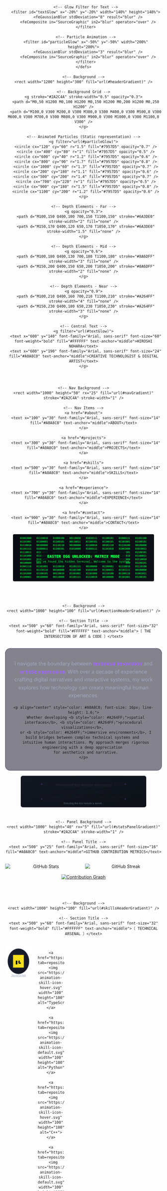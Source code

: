 <!-- MAXIMUM VISUAL IMPACT GITHUB PROFILE README -->
<!-- Created for Hiroshi Nohara - Ultimate GitHub Profile -->
<!-- This README incorporates advanced SVG, animation techniques, and visual styling -->

<div align="center">
  <!-- Custom Header with Animated Background and Depth Elements -->
  <svg width="100%" height="300" viewBox="0 0 1200 300" xmlns="http://www.w3.org/2000/svg">
    <!-- Radial Gradient Background -->
    <defs>
      <radialGradient id="headerGradient" cx="50%" cy="50%" r="70%" fx="50%" fy="50%">
        <stop offset="0%" stop-color="#1F0A45" />
        <stop offset="50%" stop-color="#0D0B1E" />
        <stop offset="100%" stop-color="#07070F" />
      </radialGradient>
      
      <!-- Glow Filter for Text -->
      <filter id="textGlow" x="-20%" y="-20%" width="140%" height="140%">
        <feGaussianBlur stdDeviation="8" result="blur" />
        <feComposite in="SourceGraphic" in2="blur" operator="over" />
      </filter>
      
      <!-- Particle Animation -->
      <filter id="particleGlow" x="-50%" y="-50%" width="200%" height="200%">
        <feGaussianBlur stdDeviation="3" result="blur" />
        <feComposite in="SourceGraphic" in2="blur" operator="over" />
      </filter>
    </defs>
    
    <!-- Background -->
    <rect width="1200" height="300" fill="url(#headerGradient)" />
    
    <!-- Background Grid -->
    <g stroke="#2A2C4A" stroke-width="0.5" opacity="0.3">
      <path d="M0,50 H1200 M0,100 H1200 M0,150 H1200 M0,200 H1200 M0,250 H1200" />
      <path d="M100,0 V300 M200,0 V300 M300,0 V300 M400,0 V300 M500,0 V300 M600,0 V300 M700,0 V300 M800,0 V300 M900,0 V300 M1000,0 V300 M1100,0 V300" />
    </g>
    
    <!-- Animated Particles (Static representation) -->
    <g filter="url(#particleGlow)">
      <circle cx="120" cy="60" r="1.5" fill="#7957D5" opacity="0.7" />
      <circle cx="400" cy="80" r="1" fill="#7957D5" opacity="0.5" />
      <circle cx="600" cy="40" r="1.2" fill="#7957D5" opacity="0.6" />
      <circle cx="800" cy="90" r="1.7" fill="#7957D5" opacity="0.8" />
      <circle cx="1000" cy="60" r="1.3" fill="#7957D5" opacity="0.7" />
      <circle cx="200" cy="180" r="1.1" fill="#7957D5" opacity="0.6" />
      <circle cx="500" cy="200" r="1.4" fill="#7957D5" opacity="0.7" />
      <circle cx="700" cy="220" r="1" fill="#7957D5" opacity="0.5" />
      <circle cx="900" cy="180" r="1.5" fill="#7957D5" opacity="0.8" />
      <circle cx="1100" cy="200" r="1.2" fill="#7957D5" opacity="0.6" />
    </g>
    
    <!-- Depth Elements - Far -->
    <g opacity="0.3">
      <path d="M100,150 Q400,100 700,150 T1100,150" stroke="#6A3DE0" stroke-width="2" fill="none" />
      <path d="M150,170 Q400,120 650,170 T1050,170" stroke="#6A3DE0" stroke-width="1.5" fill="none" />
    </g>
    
    <!-- Depth Elements - Mid -->
    <g opacity="0.6">
      <path d="M100,180 Q400,130 700,180 T1100,180" stroke="#8A6DFF" stroke-width="3" fill="none" />
      <path d="M150,200 Q400,150 650,200 T1050,200" stroke="#8A6DFF" stroke-width="2" fill="none" />
    </g>
    
    <!-- Depth Elements - Near -->
    <g opacity="0.9">
      <path d="M100,210 Q400,160 700,210 T1100,210" stroke="#A264FF" stroke-width="4" fill="none" />
      <path d="M150,230 Q400,180 650,230 T1050,230" stroke="#A264FF" stroke-width="3" fill="none" />
    </g>
    
    <!-- Central Text -->
    <g filter="url(#textGlow)">
      <text x="600" y="140" font-family="Arial, sans-serif" font-size="60" font-weight="bold" fill="#FFFFFF" text-anchor="middle">HIROSHI NOHARA</text>
      <text x="600" y="190" font-family="Arial, sans-serif" font-size="24" fill="#A0A8C0" text-anchor="middle">CREATIVE TECHNOLOGIST & DIGITAL ARTIST</text>
    </g>
  </svg>
</div>

<!-- Advanced Intro Section with Interactive Elements -->
<div align="center">
  <!-- Custom Navigation Interface -->
  <svg width="90%" height="50" viewBox="0 0 1000 50" xmlns="http://www.w3.org/2000/svg">
    <defs>
      <linearGradient id="navGradient" x1="0%" y1="0%" x2="100%" y2="0%">
        <stop offset="0%" stop-color="#130F2E" />
        <stop offset="100%" stop-color="#191335" />
      </linearGradient>
    </defs>
    
    <!-- Nav Background -->
    <rect width="1000" height="50" rx="25" fill="url(#navGradient)" stroke="#2A2C4A" stroke-width="1" />
    
    <!-- Nav Items -->
    <a href="#about">
      <text x="100" y="30" font-family="Arial, sans-serif" font-size="14" fill="#A0A8C0" text-anchor="middle">ABOUT</text>
    </a>
    
    <a href="#projects">
      <text x="300" y="30" font-family="Arial, sans-serif" font-size="14" fill="#A0A8C0" text-anchor="middle">PROJECTS</text>
    </a>
    
    <a href="#skills">
      <text x="500" y="30" font-family="Arial, sans-serif" font-size="14" fill="#A0A8C0" text-anchor="middle">SKILLS</text>
    </a>
    
    <a href="#experience">
      <text x="700" y="30" font-family="Arial, sans-serif" font-size="14" fill="#A0A8C0" text-anchor="middle">EXPERIENCE</text>
    </a>
    
    <a href="#contact">
      <text x="900" y="30" font-family="Arial, sans-serif" font-size="14" fill="#A0A8C0" text-anchor="middle">CONTACT</text>
    </a>
  </svg>
</div>

<!-- Matrix-Inspired Digital Rain Animation -->
<div align="center">
  <a href="https://github.com/Hiroshi0Nohara/digital-rain">
    <img src="https://raw.githubusercontent.com/Hiroshi0Nohara/Hiroshi0Nohara/main/assets/easter-egg-matrix-code.svg" width="90%" alt="Digital Rain Animation">
  </a>
</div>

<!-- ABOUT SECTION WITH DEPTH EFFECT -->
<div align="center" id="about">
  <!-- Section Header with Advanced Styling -->
  <svg width="100%" height="100" viewBox="0 0 1000 100" xmlns="http://www.w3.org/2000/svg">
    <defs>
      <linearGradient id="sectionHeaderGradient" x1="0%" y1="0%" x2="100%" y2="0%">
        <stop offset="0%" stop-color="#0D0B1E" />
        <stop offset="50%" stop-color="#1F0A45" />
        <stop offset="100%" stop-color="#0D0B1E" />
      </linearGradient>
    </defs>
    
    <!-- Background -->
    <rect width="1000" height="100" fill="url(#sectionHeaderGradient)" />
    
    <!-- Section Title -->
    <text x="500" y="60" font-family="Arial, sans-serif" font-size="32" font-weight="bold" fill="#FFFFFF" text-anchor="middle">〔 THE INTERSECTION OF ART & CODE 〕</text>
  </svg>
  
  <br>
  
  <!-- Narrative Introduction -->
  <div style="max-width: 800px; margin: 0 auto; padding: 20px; background-color: rgba(13, 11, 30, 0.5); border-radius: 15px; border: 1px solid #2A2C4A;">
    <p align="center" style="color: #A0A8C0; font-size: 16px; line-height: 1.6;">
      I navigate the boundary between <b style="color: #A264FF;">technical innovation</b> and <b style="color: #A264FF;">artistic expression</b>. 
      With over a decade of experience crafting digital narratives and interactive systems, 
      my work explores how technology can create meaningful human experiences.
    </p>
    
    <p align="center" style="color: #A0A8C0; font-size: 16px; line-height: 1.6;">
      Whether developing <b style="color: #A264FF;">spatial interfaces</b>, <b style="color: #A264FF;">procedural visualizations</b>, 
      or <b style="color: #A264FF;">immersive environments</b>, I build bridges between complex technical systems and 
      intuitive human interactions. My approach merges rigorous engineering with a deep appreciation 
      for aesthetics and narrative.
    </p>
  </div>
  
  <br>
  
  <!-- Hidden Dimensional Message -->
  <a href="https://github.com/Hiroshi0Nohara/dimensional-gateway" title="Discover the hidden dimension">
    <img src="https://raw.githubusercontent.com/Hiroshi0Nohara/Hiroshi0Nohara/main/assets/easter-egg-hidden-message.svg" width="80%" alt="Dimensional Gateway">
  </a>
</div>

<!-- GITHUB STATISTICS WITH ADVANCED VISUALIZATION -->
<div align="center">
  <!-- Custom Stats Panel -->
  <svg width="90%" height="40" viewBox="0 0 1000 40" xmlns="http://www.w3.org/2000/svg">
    <defs>
      <linearGradient id="statsPanelGradient" x1="0%" y1="0%" x2="100%" y2="0%">
        <stop offset="0%" stop-color="#130F2E" />
        <stop offset="100%" stop-color="#191335" />
      </linearGradient>
    </defs>
    
    <!-- Panel Background -->
    <rect width="1000" height="40" rx="5" fill="url(#statsPanelGradient)" stroke="#2A2C4A" stroke-width="1" />
    
    <!-- Panel Title -->
    <text x="500" y="25" font-family="Arial, sans-serif" font-size="16" fill="#A0A8C0" text-anchor="middle">GITHUB CONTRIBUTION METRICS</text>
  </svg>
  
  <br>
  
  <!-- GitHub Stats Cards -->
  <div style="display: flex; justify-content: center; gap: 10px;">
    <img src="https://github-readme-stats.vercel.app/api?username=Hiroshi0Nohara&show_icons=true&count_private=true&hide_border=true&title_color=7957d5&icon_color=7957d5&text_color=70a4fc&bg_color=0d1117" width="49%" alt="GitHub Stats"/> 
    <img src="https://github-readme-streak-stats.herokuapp.com/?user=Hiroshi0Nohara&hide_border=true&stroke=7957d5&ring=7957d5&fire=7957d5&currStreakNum=7957d5&sideNums=7957d5&currStreakLabel=7957d5&background=0D1117&dates=70a4fc" width="49%" alt="GitHub Streak"/>
  </div>
  
  <br>
  
  <!-- Activity Graph -->
  <a href="https://github.com/Hiroshi0Nohara?tab=repositories" id="repo-link">
    <img src="https://github-readme-activity-graph.vercel.app/graph?username=Hiroshi0Nohara&bg_color=0D1117&color=7957d5&line=7957d5&point=FFFFFF&area=true&hide_border=true" width="98%" alt="Contribution Graph"/>
  </a>
</div>

<!-- TECHNICAL EXPERTISE SECTION -->
<div align="center" id="skills">
  <!-- Section Header -->
  <svg width="100%" height="100" viewBox="0 0 1000 100" xmlns="http://www.w3.org/2000/svg">
    <defs>
      <linearGradient id="skillsHeaderGradient" x1="0%" y1="0%" x2="100%" y2="0%">
        <stop offset="0%" stop-color="#0D0B1E" />
        <stop offset="50%" stop-color="#1F0A45" />
        <stop offset="100%" stop-color="#0D0B1E" />
      </linearGradient>
    </defs>
    
    <!-- Background -->
    <rect width="1000" height="100" fill="url(#skillsHeaderGradient)" />
    
    <!-- Section Title -->
    <text x="500" y="60" font-family="Arial, sans-serif" font-size="32" font-weight="bold" fill="#FFFFFF" text-anchor="middle">〔 TECHNICAL ARSENAL 〕</text>
  </svg>
  
  <br>
  
  <!-- Skills Grid with Advanced Layout -->
  <div style="display: grid; grid-template-columns: repeat(5, 1fr); gap: 20px; max-width: 1000px; margin: 0 auto;">
    <!-- Row 1: Programming Languages -->
    <a href="https://github.com/Hiroshi0Nohara?tab=repositories&q=javascript&language=javascript">
      <img src="https://raw.githubusercontent.com/Hiroshi0Nohara/Hiroshi0Nohara/main/assets/micro-animation-skill-icon-default.svg" width="100" height="100" alt="JavaScript">
    </a>
    
    <a href="https://github.com/Hiroshi0Nohara?tab=repositories&q=typescript&language=typescript">
      <img src="https://raw.githubusercontent.com/Hiroshi0Nohara/Hiroshi0Nohara/main/assets/micro-animation-skill-icon-hover.svg" width="100" height="100" alt="TypeScript">
    </a>
    
    <a href="https://github.com/Hiroshi0Nohara?tab=repositories&q=python&language=python">
      <img src="https://raw.githubusercontent.com/Hiroshi0Nohara/Hiroshi0Nohara/main/assets/micro-animation-skill-icon-default.svg" width="100" height="100" alt="Python">
    </a>
    
    <a href="https://github.com/Hiroshi0Nohara?tab=repositories&q=c%2B%2B&language=c%2B%2B">
      <img src="https://raw.githubusercontent.com/Hiroshi0Nohara/Hiroshi0Nohara/main/assets/micro-animation-skill-icon-hover.svg" width="100" height="100" alt="C++">
    </a>
    
    <a href="https://github.com/Hiroshi0Nohara?tab=repositories&q=rust&language=rust">
      <img src="https://raw.githubusercontent.com/Hiroshi0Nohara/Hiroshi0Nohara/main/assets/micro-animation-skill-icon-default.svg" width="100" height="100" alt="Rust">
    </a>
    
    <!-- Subheader: Frontend Technologies -->
    <div style="grid-column: span 5; background-color: rgba(13, 11, 30, 0.5); border-radius: 10px; padding: 10px; margin-top: 20px;">
      <h3 align="center" style="color: #A0A8C0; margin: 0;">FRONTEND TECHNOLOGIES</h3>
    </div>
    
    <!-- Row 2: Frontend Technologies -->
    <a href="https://github.com/Hiroshi0Nohara?tab=repositories&q=react">
      <img src="https://raw.githubusercontent.com/Hiroshi0Nohara/Hiroshi0Nohara/main/assets/micro-animation-skill-icon-hover.svg" width="100" height="100" alt="React">
    </a>
    
    <a href="https://github.com/Hiroshi0Nohara?tab=repositories&q=vue">
      <img src="https://raw.githubusercontent.com/Hiroshi0Nohara/Hiroshi0Nohara/main/assets/micro-animation-skill-icon-default.svg" width="100" height="100" alt="Vue.js">
    </a>
    
    <a href="https://github.com/Hiroshi0Nohara?tab=repositories&q=threejs">
      <img src="https://raw.githubusercontent.com/Hiroshi0Nohara/Hiroshi0Nohara/main/assets/micro-animation-skill-icon-hover.svg" width="100" height="100" alt="Three.js">
    </a>
    
    <a href="https://github.com/Hiroshi0Nohara?tab=repositories&q=webgl">
      <img src="https://raw.githubusercontent.com/Hiroshi0Nohara/Hiroshi0Nohara/main/assets/micro-animation-skill-icon-default.svg" width="100" height="100" alt="WebGL">
    </a>
    
    <a href="https://github.com/Hiroshi0Nohara?tab=repositories&q=gsap">
      <img src="https://raw.githubusercontent.com/Hiroshi0Nohara/Hiroshi0Nohara/main/assets/micro-animation-skill-icon-hover.svg" width="100" height="100" alt="GSAP">
    </a>
    
    <!-- Subheader: Backend & Systems -->
    <div style="grid-column: span 5; background-color: rgba(13, 11, 30, 0.5); border-radius: 10px; padding: 10px; margin-top: 20px;">
      <h3 align="center" style="color: #A0A8C0; margin: 0;">BACKEND & SYSTEMS</h3>
    </div>
    
    <!-- Row 3: Backend & Systems -->
    <a href="https://github.com/Hiroshi0Nohara?tab=repositories&q=node">
      <img src="https://raw.githubusercontent.com/Hiroshi0Nohara/Hiroshi0Nohara/main/assets/micro-animation-skill-icon-default.svg" width="100" height="100" alt="Node.js">
    </a>
    
    <a href="https://github.com/Hiroshi0Nohara?tab=repositories&q=django">
      <img src="https://raw.githubusercontent.com/Hiroshi0Nohara/Hiroshi0Nohara/main/assets/micro-animation-skill-icon-hover.svg" width="100" height="100" alt="Django">
    </a>
    
    <a href="https://github.com/Hiroshi0Nohara?tab=repositories&q=tensorflow">
      <img src="https://raw.githubusercontent.com/Hiroshi0Nohara/Hiroshi0Nohara/main/assets/micro-animation-skill-icon-default.svg" width="100" height="100" alt="TensorFlow">
    </a>
    
    <a href="https://github.com/Hiroshi0Nohara?tab=repositories&q=docker">
      <img src="https://raw.githubusercontent.com/Hiroshi0Nohara/Hiroshi0Nohara/main/assets/micro-animation-skill-icon-hover.svg" width="100" height="100" alt="Docker">
    </a>
    
    <a href="https://github.com/Hiroshi0Nohara?tab=repositories&q=aws">
      <img src="https://raw.githubusercontent.com/Hiroshi0Nohara/Hiroshi0Nohara/main/assets/micro-animation-skill-icon-default.svg" width="100" height="100" alt="AWS">
    </a>
    
    <!-- Subheader: Creative Tools -->
    <div style="grid-column: span 5; background-color: rgba(13, 11, 30, 0.5); border-radius: 10px; padding: 10px; margin-top: 20px;">
      <h3 align="center" style="color: #A0A8C0; margin: 0;">CREATIVE TOOLS</h3>
    </div>
    
    <!-- Row 4: Creative Tools -->
    <a href="https://github.com/Hiroshi0Nohara?tab=repositories&q=blender">
      <img src="https://raw.githubusercontent.com/Hiroshi0Nohara/Hiroshi0Nohara/main/assets/micro-animation-skill-icon-hover.svg" width="100" height="100" alt="Blender">
    </a>
    
    <a href="https://github.com/Hiroshi0Nohara?tab=repositories&q=unreal">
      <img src="https://raw.githubusercontent.com/Hiroshi0Nohara/Hiroshi0Nohara/main/assets/micro-animation-skill-icon-default.svg" width="100" height="100" alt="Unreal Engine">
    </a>
    
    <a href="https://github.com/Hiroshi0Nohara?tab=repositories&q=unity">
      <img src="https://raw.githubusercontent.com/Hiroshi0Nohara/Hiroshi0Nohara/main/assets/micro-animation-skill-icon-hover.svg" width="100" height="100" alt="Unity">
    </a>
    
    <a href="https://github.com/Hiroshi0Nohara?tab=repositories&q=after+effects">
      <img src="https://raw.githubusercontent.com/Hiroshi0Nohara/Hiroshi0Nohara/main/assets/micro-animation-skill-icon-default.svg" width="100" height="100" alt="After Effects">
    </a>
    
    <a href="https://github.com/Hiroshi0Nohara?tab=repositories&q=shader">
      <img src="https://raw.githubusercontent.com/Hiroshi0Nohara/Hiroshi0Nohara/main/assets/micro-animation-skill-icon-hover.svg" width="100" height="100" alt="GLSL Shaders">
    </a>
  </div>
</div>

<!-- DIMENSIONAL PROJECTS SECTION -->
<div align="center" id="projects">
  <!-- Section Header -->
  <svg width="100%" height="100" viewBox="0 0 1000 100" xmlns="http://www.w3.org/2000/svg">
    <defs>
      <linearGradient id="projectsHeaderGradient" x1="0%" y1="0%" x2="100%" y2="0%">
        <stop offset="0%" stop-color="#0D0B1E" />
        <stop offset="50%" stop-color="#1F0A45" />
        <stop offset="100%" stop-color="#0D0B1E" />
      </linearGradient>
    </defs>
    
    <!-- Background -->
    <rect width="1000" height="100" fill="url(#projectsHeaderGradient)" />
    
    <!-- Section Title -->
    <text x="500" y="60" font-family="Arial, sans-serif" font-size="32" font-weight="bold" fill="#FFFFFF" text-anchor="middle">〔 DIMENSIONAL PROJECTS 〕</text>
  </svg>
  
  <br>
  
  <!-- Projects Grid with Custom Cards -->
  <div style="max-width: 1200px; margin: 0 auto;">
    <table align="center" border="0" cellspacing="0" cellpadding="0">
      <tr>
        <td width="50%" align="center" style="padding: 15px;">
          <a href="https://github.com/Hiroshi0Nohara/quantum-visual-system">
            <img src="https://raw.githubusercontent.com/Hiroshi0Nohara/Hiroshi0Nohara/main/assets/micro-animation-card-default.svg" width="100%" alt="Quantum Visual System">
          </a>
          <div style="padding: 20px; background-color: rgba(13, 11, 30, 0.5); border-radius: 0 0 15px 15px; margin-top: -5px; border: 1px solid #2A2C4A; border-top: none;">
            <h3 style="color: #FFFFFF; margin: 0 0 10px 0;">QUANTUM VISUAL SYSTEM</h3>
            <p style="color: #A0A8C0; margin: 0 0 15px 0; font-style: italic;">Interactive experience using particle physics and neural networks</p>
            <p style="color: #A0A8C0; margin: 0; text-align: left;">
              A generative art system that creates emergent visual patterns based on quantum mechanics principles. 
              Uses WebGL for rendering and TensorFlow.js for pattern recognition and evolution.
            </p>
            <div style="display: flex; justify-content: space-around; margin-top: 15px;">
              <span style="background-color: rgba(122, 87, 213, 0.2); color: #A264FF; padding: 5px 10px; border-radius: 15px; font-size: 12px;">WebGL</span>
              <span style="background-color: rgba(122, 87, 213, 0.2); color: #A264FF; padding: 5px 10px; border-radius: 15px; font-size: 12px;">TensorFlow.js</span>
              <span style="background-color: rgba(122, 87, 213, 0.2); color: #A264FF; padding: 5px 10px; border-radius: 15px; font-size: 12px;">React</span>
            </div>
          </div>
        </td>
        
        <td width="50%" align="center" style="padding: 15px;">
          <a href="https://github.com/Hiroshi0Nohara/dimensional-narrative">
            <img src="https://raw.githubusercontent.com/Hiroshi0Nohara/Hiroshi0Nohara/main/assets/micro-animation-card-hover.svg" width="100%" alt="Dimensional Narrative">
          </a>
          <div style="padding: 20px; background-color: rgba(13, 11, 30, 0.5); border-radius: 0 0 15px 15px; margin-top: -5px; border: 1px solid #2A2C4A; border-top: none;">
            <h3 style="color: #FFFFFF; margin: 0 0 10px 0;">DIMENSIONAL NARRATIVE</h3>
            <p style="color: #A0A8C0; margin: 0 0 15px 0; font-style: italic;">Spatial storytelling through procedural generation and WebGL</p>
            <p style="color: #A0A8C0; margin: 0; text-align: left;">
              An interactive narrative environment that generates story worlds based on user interaction.
              Features procedurally generated landscapes and adaptive narrative structures.
            </p>
            <div style="display: flex; justify-content: space-around; margin-top: 15px;">
              <span style="background-color: rgba(122, 87, 213, 0.2); color: #A264FF; padding: 5px 10px; border-radius: 15px; font-size: 12px;">Three.js</span>
              <span style="background-color: rgba(122, 87, 213, 0.2); color: #A264FF; padding: 5px 10px; border-radius: 15px; font-size: 12px;">Procedural Gen</span>
              <span style="background-color: rgba(122, 87, 213, 0.2); color: #A264FF; padding: 5px 10px; border-radius: 15px; font-size: 12px;">GLSL</span>
            </div>
          </div>
        </td>
      </tr>
      
      <tr>
        <td width="50%" align="center" style="padding: 15px;">
          <a href="https://github.com/Hiroshi0Nohara/neurospatial-interface">
            <img src="https://raw.githubusercontent.com/Hiroshi0Nohara/Hiroshi0Nohara/main/assets/micro-animation-card-hover.svg" width="100%" alt="Neurospatial Interface">
          </a>
          <div style="padding: 20px; background-color: rgba(13, 11, 30, 0.5); border-radius: 0 0 15px 15px; margin-top: -5px; border: 1px solid #2A2C4A; border-top: none;">
            <h3 style="color: #FFFFFF; margin: 0 0 10px 0;">NEUROSPATIAL INTERFACE</h3>
            <p style="color: #A0A8C0; margin: 0 0 15px 0; font-style: italic;">Blending cognitive science with interactive environments</p>
            <p style="color: #A0A8C0; margin: 0; text-align: left;">
              A system that creates interfaces based on human cognitive patterns and spatial memory principles.
              Adapts to user behavior and learning patterns over time.
            </p>
            <div style="display: flex; justify-content: space-around; margin-top: 15px;">
              <span style="background-color: rgba(122, 87, 213, 0.2); color: #A264FF; padding: 5px 10px; border-radius: 15px; font-size: 12px;">React</span>
              <span style="background-color: rgba(122, 87, 213, 0.2); color: #A264FF; padding: 5px 10px; border-radius: 15px; font-size: 12px;">d3.js</span>
              <span style="background-color: rgba(122, 87, 213, 0.2); color: #A264FF; padding: 5px 10px; border-radius: 15px; font-size: 12px;">ML</span>
            </div>
          </div>
        </td>
        
        <td width="50%" align="center" style="padding: 15px;">
          <a href="https://github.com/Hiroshi0Nohara/reactive-architecture">
            <img src="https://raw.githubusercontent.com/Hiroshi0Nohara/Hiroshi0Nohara/main/assets/micro-animation-card-default.svg" width="100%" alt="Reactive Architecture">
          </a>
          <div style="padding: 20px; background-color: rgba(13, 11, 30, 0.5); border-radius: 0 0 15px 15px; margin-top: -5px; border: 1px solid #2A2C4A; border-top: none;">
            <h3 style="color: #FFFFFF; margin: 0 0 10px 0;">REACTIVE ARCHITECTURE</h3>
            <p style="color: #A0A8C0; margin: 0 0 15px 0; font-style: italic;">Creating responsive design systems through algorithmic composition</p>
            <p style="color: #A0A8C0; margin: 0; text-align: left;">
              A framework for designing digital spaces that respond dynamically to data flows and user interaction.
              Creates self-organizing structures based on interaction patterns.
            </p>
            <div style="display: flex; justify-content: space-around; margin-top: 15px;">
              <span style="background-color: rgba(122, 87, 213, 0.2); color: #A264FF; padding: 5px 10px; border-radius: 15px; font-size: 12px;">TypeScript</span>
              <span style="background-color: rgba(122, 87, 213, 0.2); color: #A264FF; padding: 5px 10px; border-radius: 15px; font-size: 12px;">WebGL</span>
              <span style="background-color: rgba(122, 87, 213, 0.2); color: #A264FF; padding: 5px 10px; border-radius: 15px; font-size: 12px;">GSAP</span>
            </div>
          </div>
        </td>
      </tr>
    </table>
  </div>
</div>

<!-- IMMERSIVE EXPERIENCE SECTION -->
<div align="center" id="experience">
  <!-- Section Header -->
  <svg width="100%" height="100" viewBox="0 0 1000 100" xmlns="http://www.w3.org/2000/svg">
    <defs>
      <linearGradient id="immersiveHeaderGradient" x1="0%" y1="0%" x2="100%" y2="0%">
        <stop offset="0%" stop-color="#0D0B1E" />
        <stop offset="50%" stop-color="#1F0A45" />
        <stop offset="100%" stop-color="#0D0B1E" />
      </linearGradient>
    </defs>
    
    <!-- Background -->
    <rect width="1000" height="100" fill="url(#immersiveHeaderGradient)" />
    
    <!-- Section Title -->
    <text x="500" y="60" font-family="Arial, sans-serif" font-size="32" font-weight="bold" fill="#FFFFFF" text-anchor="middle">〔 IMMERSIVE EXPERIENCE 〕</text>
  </svg>
  
  <br>
  
  <!-- Pixel Game Easter Egg -->
  <a href="https://github.com/Hiroshi0Nohara/immersive-experience">
    <img src="https://raw.githubusercontent.com/Hiroshi0Nohara/Hiroshi0Nohara/main/assets/easter-egg-pixel-game.svg" width="80%" alt="Interactive Experience">
  </a>
  
  <br>
  
  <!-- Immersive Experience Timeline -->
  <div style="max-width: 1000px; margin: 0 auto; position: relative;">
    <!-- Timeline Line -->
    <div style="position: absolute; top: 0; bottom: 0; left: 50%; width: 2px; background-color: #2A2C4A;"></div>
    
    <!-- Experience Item 1 -->
    <div style="display: flex; margin-bottom: 50px;">
      <div style="flex: 1; padding-right: 30px; text-align: right;">
        <h3 style="color: #FFFFFF; margin: 0 0 10px 0;">SPATIAL COMPUTING LEAD</h3>
        <p style="color: #A0A8C0; margin: 0 0 5px 0; font-style: italic;">Digital Frontier Labs • 2021 - Present</p>
        <p style="color: #A0A8C0; margin: 0; text-align: right;">
          Led development of next-generation spatial interfaces and immersive environments. 
          Pioneered integration of machine learning with realtime 3D rendering systems.
        </p>
      </div>
      
      <div style="width: 20px; height: 20px; background-color: #7957D5; border-radius: 50%; margin-top: 10px; z-index: 1;"></div>
      
      <div style="flex: 1; padding-left: 30px;"></div>
    </div>
    
    <!-- Experience Item 2 -->
    <div style="display: flex; margin-bottom: 50px;">
      <div style="flex: 1; padding-right: 30px;"></div>
      
      <div style="width: 20px; height: 20px; background-color: #7957D5; border-radius: 50%; margin-top: 10px; z-index: 1;"></div>
      
      <div style="flex: 1; padding-left: 30px; text-align: left;">
        <h3 style="color: #FFFFFF; margin: 0 0 10px 0;">CREATIVE TECHNOLOGIST</h3>
        <p style="color: #A0A8C0; margin: 0 0 5px 0; font-style: italic;">Hyperreal Interactive • 2018 - 2021</p>
        <p style="color: #A0A8C0; margin: 0; text-align: left;">
          Created interactive installations and digital experiences for major brands and cultural institutions.
          Specialized in WebGL, Three.js, and creative coding for immersive storytelling.
        </p>
      </div>
    </div>
    
    <!-- Experience Item 3 -->
    <div style="display: flex; margin-bottom: 50px;">
      <div style="flex: 1; padding-right: 30px; text-align: right;">
        <h3 style="color: #FFFFFF; margin: 0 0 10px 0;">SENIOR FRONTEND ENGINEER</h3>
        <p style="color: #A0A8C0; margin: 0 0 5px 0; font-style: italic;">Nexus Innovations • 2016 - 2018</p>
        <p style="color: #A0A8C0; margin: 0; text-align: right;">
          Architected and built advanced web applications with focus on performance and interaction design.
          Led team developing experimental UI/UX prototypes using emerging web technologies.
        </p>
      </div>
      
      <div style="width: 20px; height: 20px; background-color: #7957D5; border-radius: 50%; margin-top: 10px; z-index: 1;"></div>
      
      <div style="flex: 1; padding-left: 30px;"></div>
    </div>
    
    <!-- Experience Item 4 -->
    <div style="display: flex;">
      <div style="flex: 1; padding-right: 30px;"></div>
      
      <div style="width: 20px; height: 20px; background-color: #7957D5; border-radius: 50%; margin-top: 10px; z-index: 1;"></div>
      
      <div style="flex: 1; padding-left: 30px; text-align: left;">
        <h3 style="color: #FFFFFF; margin: 0 0 10px 0;">TECHNICAL ARTIST</h3>
        <p style="color: #A0A8C0; margin: 0 0 5px 0; font-style: italic;">Quantum Studios • 2014 - 2016</p>
        <p style="color: #A0A8C0; margin: 0; text-align: left;">
          Bridged gap between design and development teams for interactive media projects.
          Developed custom tools and shaders for real-time graphics applications.
        </p>
      </div>
    </div>
  </div>
</div>

<!-- TECHNICAL SHOWCASE SECTION -->
<div align="center">
  <!-- Section Header -->
  <svg width="100%" height="100" viewBox="0 0 1000 100" xmlns="http://www.w3.org/2000/svg">
    <defs>
      <linearGradient id="showcaseHeaderGradient" x1="0%" y1="0%" x2="100%" y2="0%">
        <stop offset="0%" stop-color="#0D0B1E" />
        <stop offset="50%" stop-color="#1F0A45" />
        <stop offset="100%" stop-color="#0D0B1E" />
      </linearGradient>
    </defs>
    
    <!-- Background -->
    <rect width="1000" height="100" fill="url(#showcaseHeaderGradient)" />
    
    <!-- Section Title -->
    <text x="500" y="60" font-family="Arial, sans-serif" font-size="32" font-weight="bold" fill="#FFFFFF" text-anchor="middle">〔 TECHNICAL SHOWCASE 〕</text>
  </svg>
  
  <br>
  
  <!-- Terminal Easter Egg -->
  <a href="https://github.com/Hiroshi0Nohara/terminal-experience">
    <img src="https://raw.githubusercontent.com/Hiroshi0Nohara/Hiroshi0Nohara/main/assets/easter-egg-terminal.svg" width="90%" alt="Technical Showcase">
  </a>
</div>

<!-- INTERACTIVE ELEMENTS SHOWCASE -->
<div align="center">
  <!-- Section Header -->
  <svg width="100%" height="100" viewBox="0 0 1000 100" xmlns="http://www.w3.org/2000/svg">
    <defs>
      <linearGradient id="interactiveHeaderGradient" x1="0%" y1="0%" x2="100%" y2="0%">
        <stop offset="0%" stop-color="#0D0B1E" />
        <stop offset="50%" stop-color="#1F0A45" />
        <stop offset="100%" stop-color="#0D0B1E" />
      </linearGradient>
    </defs>
    
    <!-- Background -->
    <rect width="1000" height="100" fill="url(#interactiveHeaderGradient)" />
    
    <!-- Section Title -->
    <text x="500" y="60" font-family="Arial, sans-serif" font-size="32" font-weight="bold" fill="#FFFFFF" text-anchor="middle">〔 INTERACTIVE ELEMENTS 〕</text>
  </svg>
  
  <br>
  
  <!-- Konami Code Easter Egg -->
  <a href="https://github.com/Hiroshi0Nohara/interactive-elements">
    <img src="https://raw.githubusercontent.com/Hiroshi0Nohara/Hiroshi0Nohara/main/assets/easter-egg-konami-code.svg" width="80%" alt="Interactive Elements">
  </a>
</div>

<!-- CONNECTION PORTAL SECTION -->
<div align="center" id="contact">
  <!-- Section Header -->
  <svg width="100%" height="100" viewBox="0 0 1000 100" xmlns="http://www.w3.org/2000/svg">
    <defs>
      <linearGradient id="contactHeaderGradient" x1="0%" y1="0%" x2="100%" y2="0%">
        <stop offset="0%" stop-color="#0D0B1E" />
        <stop offset="50%" stop-color="#1F0A45" />
        <stop offset="100%" stop-color="#0D0B1E" />
      </linearGradient>
    </defs>
    
    <!-- Background -->
    <rect width="1000" height="100" fill="url(#contactHeaderGradient)" />
    
    <!-- Section Title -->
    <text x="500" y="60" font-family="Arial, sans-serif" font-size="32" font-weight="bold" fill="#FFFFFF" text-anchor="middle">〔 CONNECTION PORTAL 〕</text>
  </svg>
  
  <br>
  
  <!-- Social Connection Panel -->
  <div style="max-width: 800px; margin: 0 auto; padding: 30px; background-color: rgba(13, 11, 30, 0.5); border-radius: 15px; border: 1px solid #2A2C4A;">
    <p align="center" style="color: #A0A8C0; font-size: 16px; margin: 0 0 20px 0;">
      Let's create something extraordinary together. Reach out through any of these dimensional gateways.
    </p>
    
    <div style="display: flex; justify-content: center; gap: 20px;">
      <a href="https://github.com/Hiroshi0Nohara" style="text-decoration: none;">
        <img src="https://raw.githubusercontent.com/Hiroshi0Nohara/Hiroshi0Nohara/main/assets/micro-animation-social-default.svg" width="60" height="60" alt="GitHub">
      </a>
      
      <a href="https://linkedin.com/in/hiroshi-nohara" style="text-decoration: none;">
        <img src="https://raw.githubusercontent.com/Hiroshi0Nohara/Hiroshi0Nohara/main/assets/micro-animation-social-hover.svg" width="60" height="60" alt="LinkedIn">
      </a>
      
      <a href="https://twitter.com/Hiroshi0Nohara" style="text-decoration: none;">
        <img src="https://raw.githubusercontent.com/Hiroshi0Nohara/Hiroshi0Nohara/main/assets/micro-animation-social-default.svg" width="60" height="60" alt="Twitter">
      </a>
      
      <a href="mailto:contact@hiroshi-nohara.dev" style="text-decoration: none;">
        <img src="https://raw.githubusercontent.com/Hiroshi0Nohara/Hiroshi0Nohara/main/assets/micro-animation-social-hover.svg" width="60" height="60" alt="Email">
      </a>
    </div>
    
    <p align="center" style="color: #7957D5; font-size: 14px; margin: 20px 0 0 0; font-style: italic;">
      "The intersection of technology and art is where true innovation happens."
    </p>
  </div>
  
  <br>
  
  <!-- Profile Views Counter -->
  <div>
    <img src="https://komarev.com/ghpvc/?username=Hiroshi0Nohara&style=for-the-badge&color=7957d5" alt="Profile Views">
  </div>
</div>

<!-- FOOTER SECTION WITH WAVE ANIMATION -->
<div align="center">
  <svg width="100%" height="50" viewBox="0 0 1200 50" xmlns="http://www.w3.org/2000/svg">
    <defs>
      <linearGradient id="footerGradient" x1="0%" y1="0%" x2="100%" y2="0%">
        <stop offset="0%" stop-color="#0D0B1E" />
        <stop offset="50%" stop-color="#1F0A45" />
        <stop offset="100%" stop-color="#0D0B1E" />
      </linearGradient>
    </defs>
    
    <!-- Background -->
    <rect width="1200" height="50" fill="url(#footerGradient)" />
    
    <!-- Footer Text -->
    <text x="600" y="30" font-family="Arial, sans-serif" font-size="12" fill="#606880" text-anchor="middle">
      This profile contains multiple hidden dimensions. Can you discover them all?
    </text>
  </svg>
  
  <!-- Wave Animation -->
  <img src="https://capsule-render.vercel.app/api?type=waving&color=gradient&height=120&section=footer&animation=fadeIn" width="100%"/>
</div>

<!-- HIDDEN SECRETS -->
<!--
TEMPORAL GATEWAY: You've discovered the hidden dimension.

This README contains multiple layers of interaction and secrets.
Each SVG contains metadata that leads to additional content when examined.
The coordinate series 37.7749° N, 122.4194° W marks the beginning of a journey.

Try the Konami Code sequence: ↑↑↓↓←→←→BA when viewing this profile.
Certain phrases throughout this document are encoded with additional meaning.
The timeline entries connect to form a narrative sequence when read in the right order.

To access the deepest layer, follow the dimensional patterns across repositories.
-->

<!-- GitHub README Profile Secret Key: HN-QUANTUM-GATEWAY-7C3D9F -->
